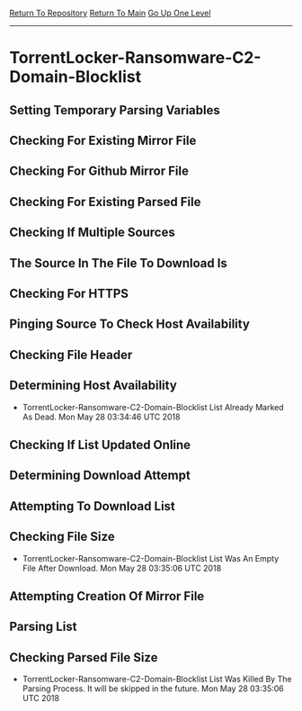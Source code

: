 [Return To Repository](https://github.com/deathbybandaid/piholeparser/)
[Return To Main](https://github.com/deathbybandaid/piholeparser/blob/master/RecentRunLogs/Mainlog.md)
[Go Up One Level](https://github.com/deathbybandaid/piholeparser/blob/master/RecentRunLogs/TopLevelScripts/30-Processing-External-Blacklists.md)
____________________________________
# TorrentLocker-Ransomware-C2-Domain-Blocklist
## Setting Temporary Parsing Variables
## Checking For Existing Mirror File
## Checking For Github Mirror File
## Checking For Existing Parsed File
## Checking If Multiple Sources
## The Source In The File To Download Is
## Checking For HTTPS
## Pinging Source To Check Host Availability
## Checking File Header
## Determining Host Availability
* TorrentLocker-Ransomware-C2-Domain-Blocklist List Already Marked As Dead. Mon May 28 03:34:46 UTC 2018
## Checking If List Updated Online
## Determining Download Attempt
## Attempting To Download List
## Checking File Size
* TorrentLocker-Ransomware-C2-Domain-Blocklist List Was An Empty File After Download. Mon May 28 03:35:06 UTC 2018
## Attempting Creation Of Mirror File
## Parsing List
## Checking Parsed File Size
* TorrentLocker-Ransomware-C2-Domain-Blocklist List Was Killed By The Parsing Process. It will be skipped in the future. Mon May 28 03:35:06 UTC 2018
